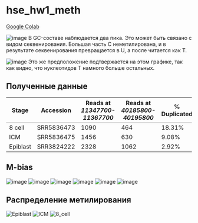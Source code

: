 # hse_hw1_meth

[Google Colab](https://colab.research.google.com/drive/1X1J4AAIwFiPRWa1ZVtgVyrfTVxeIQjL2?authuser=1#scrollTo=lohb6hoSO456)



![image](https://user-images.githubusercontent.com/71615626/154857961-4296f6b2-ee0b-4b47-9637-5f87bee89e89.png)
В GC-составе наблюдается два пика. Это может быть связано с видом секвенирования. Большая часть C неметилирована, и в результате секвенирования превращается в U, а после читается как T. 

![image](https://user-images.githubusercontent.com/71615626/154858140-c76b54d9-53eb-4ad2-b61a-61e377c0261c.png)
Это же предположение подтвержается на этом графике, так как видно, что нуклеотидов T намного больше остальных. 

## Полученные данные
Stage |	Accession |	Reads at *11347700-11367700* |	Reads at *40185800-40195800* |	% Duplicated 
-|-|-|-|-
8 cell |	SRR5836473 |	1090 |	464 |	18.31% 
ICM |	SRR5836475|	1456 |	630 |	9.08% 
Epiblast |	SRR3824222 |	2328 |	1062 | 2.92% 


## M-bias

![image](https://user-images.githubusercontent.com/71615626/154858310-cb4aeda6-7181-4419-aca9-0f6442a6a2c9.png)
![image](https://user-images.githubusercontent.com/71615626/154858327-c299efb1-0e1e-495b-b887-b2277e8df614.png)
![image](https://user-images.githubusercontent.com/71615626/154858365-2e483069-9d2b-4e7b-b3d6-c3996bbaf73d.png)
![image](https://user-images.githubusercontent.com/71615626/154858389-7cc2fb24-f310-4274-b980-6ef43542a468.png)
![image](https://user-images.githubusercontent.com/71615626/154858417-db5155f7-e03e-4f60-a4cd-c4b33122319a.png)
![image](https://user-images.githubusercontent.com/71615626/154858427-88e13275-4cc8-436c-9c20-439246a7b80f.png)
## Распределение метилирования
![Epiblast](https://user-images.githubusercontent.com/71615626/154858489-f8fbc6b7-9ff5-4868-84d5-79fb6dc11b20.png)
![ICM](https://user-images.githubusercontent.com/71615626/154858490-3f8f12a8-84df-4bf0-b340-f525cde193a8.png)
![8_cell](https://user-images.githubusercontent.com/71615626/154858491-abffd93f-4dd6-4edb-a65b-9ea1543a6719.png)
